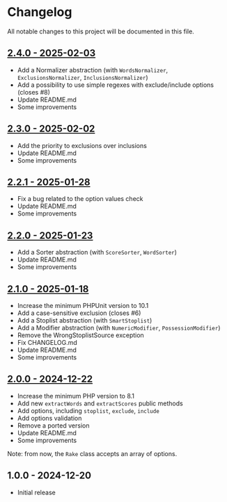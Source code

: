 # Changelog

All notable changes to this project will be documented in this file.

## [2.4.0 - 2025-02-03](https://github.com/kudashevs/rake-php/compare/v2.3.0...v2.4.0)

- Add a Normalizer abstraction (with `WordsNormalizer`, `ExclusionsNormalizer`, `InclusionsNormalizer`)
- Add a possibility to use simple regexes with exclude/include options (closes #8)
- Update README.md
- Some improvements

## [2.3.0 - 2025-02-02](https://github.com/kudashevs/rake-php/compare/v2.2.1...v2.3.0) 

- Add the priority to exclusions over inclusions
- Update README.md
- Some improvements

## [2.2.1 - 2025-01-28](https://github.com/kudashevs/rake-php/compare/v2.2.0...v2.2.1) 

- Fix a bug related to the option values check
- Update README.md
- Some improvements
 
## [2.2.0 - 2025-01-23](https://github.com/kudashevs/rake-php/compare/v2.1.0...v2.2.0) 

- Add a Sorter abstraction (with `ScoreSorter`, `WordSorter`)
- Update README.md
- Some improvements

## [2.1.0 - 2025-01-18](https://github.com/kudashevs/rake-php/compare/v2.0.0...v2.1.0) 

- Increase the minimum PHPUnit version to 10.1
- Add a case-sensitive exclusion (closes #6)
- Add a Stoplist abstraction (with `SmartStoplist`)
- Add a Modifier abstraction (with `NumericModifier`, `PossessionModifier`)
- Remove the WrongStoplistSource exception
- Fix CHANGELOG.md
- Update README.md
- Some improvements

## [2.0.0 - 2024-12-22](https://github.com/kudashevs/rake-php/compare/v1.0.0...v2.0.0)

- Increase the minimum PHP version to 8.1
- Add new `extractWords` and `extractScores` public methods
- Add options, including `stoplist`, `exclude`, `include`
- Add options validation
- Remove a ported version
- Update README.md
- Some improvements

Note: from now, the `Rake` class accepts an array of options.

## 1.0.0 - 2024-12-20

- Initial release